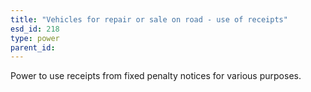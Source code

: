 ```yaml
---
title: "Vehicles for repair or sale on road - use of receipts"
esd_id: 218
type: power
parent_id:  
---
```


Power to use receipts from fixed penalty notices for various purposes. 

